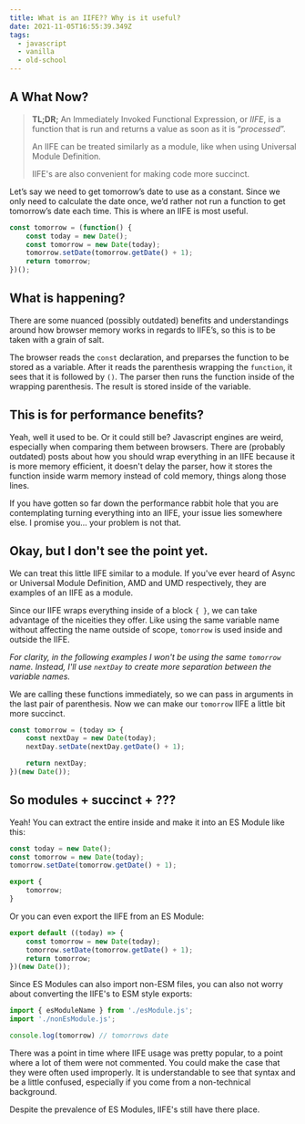 ```yaml
---
title: What is an IIFE?? Why is it useful?
date: 2021-11-05T16:55:39.349Z
tags:
  - javascript
  - vanilla
  - old-school
---
```

## A What Now?

> **TL;DR;** An Immediately Invoked Functional Expression, or *IIFE*, is a function that is run and returns a value as soon as it is “*processed*”.
>
> An IIFE can be treated similarly as a module, like when using Universal Module Definition.
>
> IIFE's are also convenient for making code more succinct.

Let’s say we need to get tomorrow’s date to use as a constant. Since we only need to calculate the date once, we’d rather not run a function to get tomorrow’s date each time. This is where an IIFE is most useful.

```js
const tomorrow = (function() {
    const today = new Date();
    const tomorrow = new Date(today);
    tomorrow.setDate(tomorrow.getDate() + 1);
    return tomorrow;
})();
```

## What is happening?

There are some nuanced (possibly outdated) benefits and understandings around how browser memory works in regards to IIFE’s, so this is to be taken with a grain of salt.

The browser reads the `const` declaration, and preparses the function to be stored as a variable. After it reads the parenthesis wrapping the `function`, it sees that it is followed by `()`. The parser then runs the function inside of the wrapping parenthesis. The result is stored inside of the variable.

## This is for performance benefits?

Yeah, well it used to be. Or it could still be? Javascript engines are weird, especially when comparing them between browsers. There are (probably outdated) posts about how you should wrap everything in an IIFE because it is more memory efficient, it doesn't delay the parser, how it stores the function inside warm memory instead of cold memory, things along those lines.

If you have gotten so far down the performance rabbit hole that you are contemplating turning everything into an IIFE, your issue lies somewhere else. I promise you... your problem is not that.

## Okay, but I don't see the point yet.

We can treat this little IIFE similar to a module. If you've ever heard of Async  or Universal Module Definition, AMD and UMD respectively, they are examples of an IIFE as a module.

Since our IIFE wraps everything inside of a block `{ }`, we can take advantage of the niceities they offer. Like using the same variable name without affecting the name outside of scope, `tomorrow` is used inside and outside the IIFE.

*For clarity, in the following examples I won't be using the same `tomorrow` name. Instead, I'll use `nextDay` to create more separation between the variable names.*

We are calling these functions immediately, so we can pass in arguments in the last pair of parenthesis. Now we can make our `tomorrow` IIFE a little bit more succinct.

```js
const tomorrow = (today => {
    const nextDay = new Date(today);
    nextDay.setDate(nextDay.getDate() + 1);

    return nextDay;
})(new Date());
```

## So modules + succinct + ???

Yeah! You can extract the entire inside and make it into an ES Module like this:

```js
const today = new Date();
const tomorrow = new Date(today);
tomorrow.setDate(tomorrow.getDate() + 1);

export {
    tomorrow;
}
```

Or you can even export the IIFE from an ES Module:

```js
export default ((today) => {
    const tomorrow = new Date(today);
    tomorrow.setDate(tomorrow.getDate() + 1);
    return tomorrow;
})(new Date());
```

Since ES Modules can also import non-ESM files, you can also not worry about converting the IIFE's to ESM style exports:

```js
import { esModuleName } from './esModule.js';
import './nonEsModule.js';

console.log(tomorrow) // tomorrows date
```

There was a point in time where IIFE usage was pretty popular, to a point where a lot of them were not commented. You could make the case that they were often used improperly. It is understandable to see that syntax and be a little confused, especially if you come from a non-technical background.

Despite the prevalence of ES Modules, IIFE's still have there place.